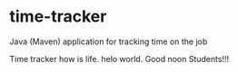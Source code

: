 # time-tracker
Java (Maven) application for tracking time on the job

Time tracker
how is life.
helo world.
Good noon Students!!!
